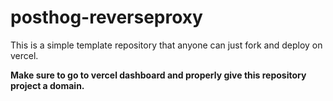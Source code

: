 # posthog-reverseproxy
This is a simple template repository that anyone can just fork and deploy on vercel.

**Make sure to go to vercel dashboard and properly give this repository project a domain.**
